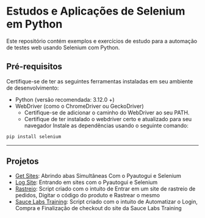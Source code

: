 # Estudos e Aplicações de Selenium em Python

Este repositório contém exemplos e exercícios de estudo para a automação de testes web usando Selenium com Python.

## Pré-requisitos

Certifique-se de ter as seguintes ferramentas instaladas em seu ambiente de desenvolvimento:

- Python (versão recomendada: 3.12.0 +)
- WebDriver (como o ChromeDriver ou GeckoDriver)
  - Certifique-se de adicionar o caminho do WebDriver ao seu PATH.
  - Certifique de ter instalado o webdriver certo e atualizado para seu navegador
Instale as dependências usando o seguinte comando: 

```bash
pip install selenium
```
---
## Projetos
- [Get Sites](https://github.com/1caue/Selenium/tree/master/Mini-Projetos/Get%20Sites): Abrindo abas Simultâneas Com o Pyautogui e Selenium
- [Log Site](https://github.com/1caue/Selenium/tree/master/Mini-Projetos/Log%20Site): Entrando em sites com o Pyautogui e Selenium
- [Rastreio](https://github.com/1caue/Selenium/tree/master/Mini-Projetos/Rastreio): Script criado com o intuito de Entrar em um site de rastreio de pedidos, Digitar o código do produto e Rastrear o mesmo
- [Sauce Labs Training](https://github.com/1caue/Selenium/tree/master/Mini-Projetos/Sauce%20Labs%20Training): Script criado com o intuito de Automatizar o Login, Compra e Finalização de checkout do site da Sauce Labs Training
